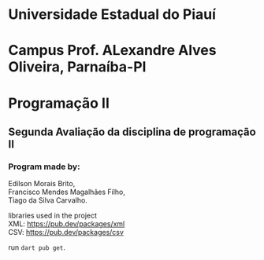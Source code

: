 # Universidade Estadual do Piauí
# Campus Prof. ALexandre Alves Oliveira, Parnaíba-PI
# Programação II
## Segunda Avaliação da disciplina de programação II
### Program made by: <br>
Edilson Morais Brito,  <br>
Francisco Mendes Magalhães Filho,<br>
Tiago da Silva Carvalho.

libraries used in the project <br>
XML: https://pub.dev/packages/xml <br>
CSV: https://pub.dev/packages/csv

run ```dart pub get```.
